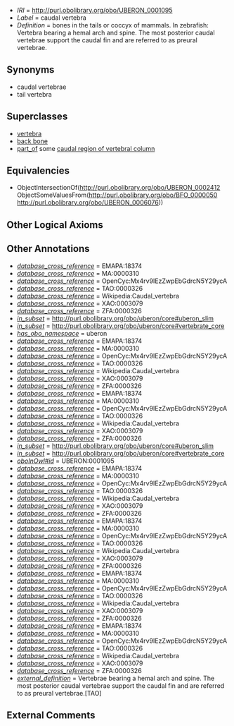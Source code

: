  * *IRI* = http://purl.obolibrary.org/obo/UBERON_0001095
 * *Label* = caudal vertebra
 * *Definition* = bones in the tails or coccyx of mammals. In zebrafish: Vertebra bearing a hemal arch and spine. The most posterior caudal vertebrae support the caudal fin and are referred to as preural vertebrae.

## Synonyms

 * caudal vertebrae
 * tail vertebra

## Superclasses

 * [vertebra](../../UBERON/12/UBERON_0002412.md)
 * [back bone](../../UBERON/47/UBERON_0004247.md)
 * [part_of](../../BFO/50/BFO_0000050.md) some [caudal region of vertebral column](../../UBERON/76/UBERON_0006076.md)

## Equivalencies

 * ObjectIntersectionOf(<http://purl.obolibrary.org/obo/UBERON_0002412> ObjectSomeValuesFrom(<http://purl.obolibrary.org/obo/BFO_0000050> <http://purl.obolibrary.org/obo/UBERON_0006076>))

## Other Logical Axioms


## Other Annotations

 * *[database_cross_reference](../../ef/oboInOwl#hasDbXref.md)* = EMAPA:18374
 * *[database_cross_reference](../../ef/oboInOwl#hasDbXref.md)* = MA:0000310
 * *[database_cross_reference](../../ef/oboInOwl#hasDbXref.md)* = OpenCyc:Mx4rv9IEzZwpEbGdrcN5Y29ycA
 * *[database_cross_reference](../../ef/oboInOwl#hasDbXref.md)* = TAO:0000326
 * *[database_cross_reference](../../ef/oboInOwl#hasDbXref.md)* = Wikipedia:Caudal_vertebra
 * *[database_cross_reference](../../ef/oboInOwl#hasDbXref.md)* = XAO:0003079
 * *[database_cross_reference](../../ef/oboInOwl#hasDbXref.md)* = ZFA:0000326
 * *[in_subset](../../et/oboInOwl#inSubset.md)* = http://purl.obolibrary.org/obo/uberon/core#uberon_slim
 * *[in_subset](../../et/oboInOwl#inSubset.md)* = http://purl.obolibrary.org/obo/uberon/core#vertebrate_core
 * *[has_obo_namespace](../../ce/oboInOwl#hasOBONamespace.md)* = uberon
 * *[database_cross_reference](../../ef/oboInOwl#hasDbXref.md)* = EMAPA:18374
 * *[database_cross_reference](../../ef/oboInOwl#hasDbXref.md)* = MA:0000310
 * *[database_cross_reference](../../ef/oboInOwl#hasDbXref.md)* = OpenCyc:Mx4rv9IEzZwpEbGdrcN5Y29ycA
 * *[database_cross_reference](../../ef/oboInOwl#hasDbXref.md)* = TAO:0000326
 * *[database_cross_reference](../../ef/oboInOwl#hasDbXref.md)* = Wikipedia:Caudal_vertebra
 * *[database_cross_reference](../../ef/oboInOwl#hasDbXref.md)* = XAO:0003079
 * *[database_cross_reference](../../ef/oboInOwl#hasDbXref.md)* = ZFA:0000326
 * *[database_cross_reference](../../ef/oboInOwl#hasDbXref.md)* = EMAPA:18374
 * *[database_cross_reference](../../ef/oboInOwl#hasDbXref.md)* = MA:0000310
 * *[database_cross_reference](../../ef/oboInOwl#hasDbXref.md)* = OpenCyc:Mx4rv9IEzZwpEbGdrcN5Y29ycA
 * *[database_cross_reference](../../ef/oboInOwl#hasDbXref.md)* = TAO:0000326
 * *[database_cross_reference](../../ef/oboInOwl#hasDbXref.md)* = Wikipedia:Caudal_vertebra
 * *[database_cross_reference](../../ef/oboInOwl#hasDbXref.md)* = XAO:0003079
 * *[database_cross_reference](../../ef/oboInOwl#hasDbXref.md)* = ZFA:0000326
 * *[in_subset](../../et/oboInOwl#inSubset.md)* = http://purl.obolibrary.org/obo/uberon/core#uberon_slim
 * *[in_subset](../../et/oboInOwl#inSubset.md)* = http://purl.obolibrary.org/obo/uberon/core#vertebrate_core
 * *[oboInOwl#id](../../id/oboInOwl#id.md)* = UBERON:0001095
 * *[database_cross_reference](../../ef/oboInOwl#hasDbXref.md)* = EMAPA:18374
 * *[database_cross_reference](../../ef/oboInOwl#hasDbXref.md)* = MA:0000310
 * *[database_cross_reference](../../ef/oboInOwl#hasDbXref.md)* = OpenCyc:Mx4rv9IEzZwpEbGdrcN5Y29ycA
 * *[database_cross_reference](../../ef/oboInOwl#hasDbXref.md)* = TAO:0000326
 * *[database_cross_reference](../../ef/oboInOwl#hasDbXref.md)* = Wikipedia:Caudal_vertebra
 * *[database_cross_reference](../../ef/oboInOwl#hasDbXref.md)* = XAO:0003079
 * *[database_cross_reference](../../ef/oboInOwl#hasDbXref.md)* = ZFA:0000326
 * *[database_cross_reference](../../ef/oboInOwl#hasDbXref.md)* = EMAPA:18374
 * *[database_cross_reference](../../ef/oboInOwl#hasDbXref.md)* = MA:0000310
 * *[database_cross_reference](../../ef/oboInOwl#hasDbXref.md)* = OpenCyc:Mx4rv9IEzZwpEbGdrcN5Y29ycA
 * *[database_cross_reference](../../ef/oboInOwl#hasDbXref.md)* = TAO:0000326
 * *[database_cross_reference](../../ef/oboInOwl#hasDbXref.md)* = Wikipedia:Caudal_vertebra
 * *[database_cross_reference](../../ef/oboInOwl#hasDbXref.md)* = XAO:0003079
 * *[database_cross_reference](../../ef/oboInOwl#hasDbXref.md)* = ZFA:0000326
 * *[database_cross_reference](../../ef/oboInOwl#hasDbXref.md)* = EMAPA:18374
 * *[database_cross_reference](../../ef/oboInOwl#hasDbXref.md)* = MA:0000310
 * *[database_cross_reference](../../ef/oboInOwl#hasDbXref.md)* = OpenCyc:Mx4rv9IEzZwpEbGdrcN5Y29ycA
 * *[database_cross_reference](../../ef/oboInOwl#hasDbXref.md)* = TAO:0000326
 * *[database_cross_reference](../../ef/oboInOwl#hasDbXref.md)* = Wikipedia:Caudal_vertebra
 * *[database_cross_reference](../../ef/oboInOwl#hasDbXref.md)* = XAO:0003079
 * *[database_cross_reference](../../ef/oboInOwl#hasDbXref.md)* = ZFA:0000326
 * *[database_cross_reference](../../ef/oboInOwl#hasDbXref.md)* = EMAPA:18374
 * *[database_cross_reference](../../ef/oboInOwl#hasDbXref.md)* = MA:0000310
 * *[database_cross_reference](../../ef/oboInOwl#hasDbXref.md)* = OpenCyc:Mx4rv9IEzZwpEbGdrcN5Y29ycA
 * *[database_cross_reference](../../ef/oboInOwl#hasDbXref.md)* = TAO:0000326
 * *[database_cross_reference](../../ef/oboInOwl#hasDbXref.md)* = Wikipedia:Caudal_vertebra
 * *[database_cross_reference](../../ef/oboInOwl#hasDbXref.md)* = XAO:0003079
 * *[database_cross_reference](../../ef/oboInOwl#hasDbXref.md)* = ZFA:0000326
 * *[external_definition](../../UBPROP/01/UBPROP_0000001.md)* = Vertebrae bearing a hemal arch and spine. The most posterior caudal vertebrae support the caudal fin and are referred to as preural vertebrae.[TAO]

## External Comments


